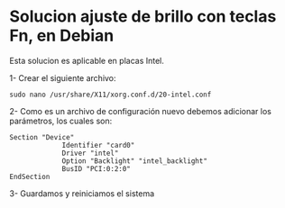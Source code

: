 # Solucion ajuste de brillo con teclas Fn, en Debian

Esta solucion es aplicable en placas Intel.

1- Crear el siguiente archivo:  

``sudo nano /usr/share/X11/xorg.conf.d/20-intel.conf``

2- Como es un archivo de configuración nuevo debemos adicionar los parámetros, los cuales son:
```
Section "Device"
             Identifier "card0"
             Driver "intel"
             Option "Backlight" "intel_backlight"
             BusID "PCI:0:2:0"
EndSection
```
3- Guardamos y reiniciamos el sistema
